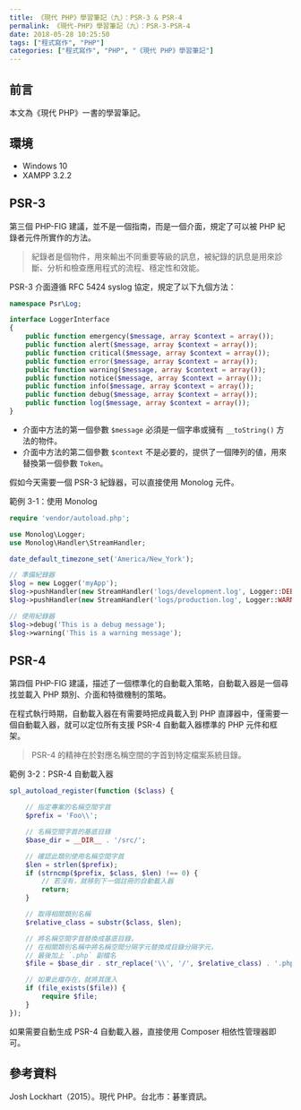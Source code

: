 ```yaml
---
title: 《現代 PHP》學習筆記（九）：PSR-3 & PSR-4
permalink: 《現代-PHP》學習筆記（九）：PSR-3-PSR-4
date: 2018-05-28 10:25:50
tags: ["程式寫作", "PHP"]
categories: ["程式寫作", "PHP", "《現代 PHP》學習筆記"]
---
```


## 前言
本文為《現代 PHP》一書的學習筆記。

## 環境
- Windows 10
- XAMPP 3.2.2

## PSR-3
第三個 PHP-FIG 建議，並不是一個指南，而是一個介面，規定了可以被 PHP 紀錄者元件所實作的方法。

> 紀錄者是個物件，用來輸出不同重要等級的訊息，被紀錄的訊息是用來診斷、分析和檢查應用程式的流程、穩定性和效能。

PSR-3 介面遵循 RFC 5424 syslog 協定，規定了以下九個方法：
```PHP
namespace Psr\Log;

interface LoggerInterface
{
    public function emergency($message, array $context = array());
    public function alert($message, array $context = array());
    public function critical($message, array $context = array());
    public function error($message, array $context = array());
    public function warning($message, array $context = array());
    public function notice($message, array $context = array());
    public function info($message, array $context = array());
    public function debug($message, array $context = array());
    public function log($message, array $context = array());
}
```
- 介面中方法的第一個參數 `$message` 必須是一個字串或擁有 `__toString()` 方法的物件。
- 介面中方法的第二個參數 `$context` 不是必要的，提供了一個陣列的値，用來替換第一個參數 `Token`。

假如今天需要一個 PSR-3 紀錄器，可以直接使用 Monolog 元件。

範例 3-1：使用 Monolog
```PHP
require 'vendor/autoload.php';

use Monolog\Logger;
use Monolog\Handler\StreamHandler;

date_default_timezone_set('America/New_York');

// 準備紀錄器
$log = new Logger('myApp');
$log->pushHandler(new StreamHandler('logs/development.log', Logger::DEBUG));
$log->pushHandler(new StreamHandler('logs/production.log', Logger::WARNING));

// 使用紀錄器
$log->debug('This is a debug message');
$log->warning('This is a warning message');
```

## PSR-4
第四個 PHP-FIG 建議，描述了一個標準化的自動載入策略，自動載入器是一個尋找並載入 PHP 類別、介面和特徵機制的策略。

在程式執行時期，自動載入器在有需要時把成員載入到 PHP 直譯器中，僅需要一個自動載入器，就可以定位所有支援 PSR-4 自動載入器標準的 PHP 元件和框架。

> PSR-4 的精神在於對應名稱空間的字首到特定檔案系統目錄。

範例 3-2：PSR-4 自動載入器
```PHP
spl_autoload_register(function ($class) {

    // 指定專案的名稱空間字首
    $prefix = 'Foo\\';

    // 名稱空間字首的基底目錄
    $base_dir = __DIR__ . '/src/';

    // 確認此類別使用名稱空間字首
    $len = strlen($prefix);
    if (strncmp($prefix, $class, $len) !== 0) {
        // 若沒有，就移到下一個註冊的自動載入器
        return;
    }

    // 取得相關類別名稱
    $relative_class = substr($class, $len);

    // 將名稱空間字首替換成基底目錄，
    // 在相關類別名稱中將名稱空間分隔字元替換成目錄分隔字元，
    // 最後加上 `.php` 副檔名
    $file = $base_dir . str_replace('\\', '/', $relative_class) . '.php';

    // 如果此檔存在，就將其匯入
    if (file_exists($file)) {
        require $file;
    }
});
```
如果需要自動生成 PSR-4 自動載入器，直接使用 Composer 相依性管理器即可。


## 參考資料
Josh Lockhart（2015）。現代 PHP。台北市：碁峯資訊。